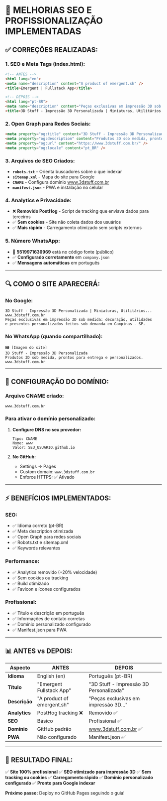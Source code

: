 # 🎯 MELHORIAS SEO E PROFISSIONALIZAÇÃO IMPLEMENTADAS

## ✅ **CORREÇÕES REALIZADAS:**

### 1. **SEO e Meta Tags (index.html):**
```html
<!-- ANTES -->
<html lang="en">
<meta name="description" content="A product of emergent.sh" />
<title>Emergent | Fullstack App</title>

<!-- DEPOIS -->
<html lang="pt-BR">
<meta name="description" content="Peças exclusivas em impressão 3D sob medida: decoração, utilidades e presentes personalizados feitos sob demanda em Campinas - SP." />
<title>3D Stuff - Impressão 3D Personalizada | Miniaturas, Utilitários e Decoração</title>
```

### 2. **Open Graph para Redes Sociais:**
```html
<meta property="og:title" content="3D Stuff - Impressão 3D Personalizada" />
<meta property="og:description" content="Produtos 3D sob medida, prontos para entrega e personalizados." />
<meta property="og:url" content="https://www.3dstuff.com.br/" />
<meta property="og:locale" content="pt_BR" />
```

### 3. **Arquivos de SEO Criados:**
- **`robots.txt`** - Orienta buscadores sobre o que indexar
- **`sitemap.xml`** - Mapa do site para Google
- **`CNAME`** - Configura domínio www.3dstuff.com.br
- **`manifest.json`** - PWA e instalação no celular

### 4. **Analytics e Privacidade:**
- ❌ **Removido PostHog** - Script de tracking que enviava dados para terceiros
- ✅ **Sem cookies** - Site não coleta dados dos usuários
- ✅ **Mais rápido** - Carregamento otimizado sem scripts externos

### 5. **Número WhatsApp:**
- 📱 **5519971636969** está no código fonte (público)
- ✅ **Configurado corretamente** em `company.json`
- ✅ **Mensagens automáticas** em português

---

## 🔍 **COMO O SITE APARECERÁ:**

### **No Google:**
```
3D Stuff - Impressão 3D Personalizada | Miniaturas, Utilitários...
www.3dstuff.com.br
Peças exclusivas em impressão 3D sob medida: decoração, utilidades 
e presentes personalizados feitos sob demanda em Campinas - SP.
```

### **No WhatsApp (quando compartilhado):**
```
🖼️ [Imagem do site]
3D Stuff - Impressão 3D Personalizada
Produtos 3D sob medida, prontos para entrega e personalizados.
www.3dstuff.com.br
```

---

## 📱 **CONFIGURAÇÃO DO DOMÍNIO:**

### **Arquivo CNAME criado:**
```
www.3dstuff.com.br
```

### **Para ativar o domínio personalizado:**
1. **Configure DNS no seu provedor:**
   ```
   Tipo: CNAME
   Nome: www
   Valor: SEU_USUARIO.github.io
   ```

2. **No GitHub:**
   - Settings → Pages
   - Custom domain: `www.3dstuff.com.br`
   - Enforce HTTPS: ✅ Ativado

---

## ⚡ **BENEFÍCIOS IMPLEMENTADOS:**

### **SEO:**
- ✅ Idioma correto (pt-BR)
- ✅ Meta description otimizada
- ✅ Open Graph para redes sociais
- ✅ Robots.txt e sitemap.xml
- ✅ Keywords relevantes

### **Performance:**
- ✅ Analytics removido (+20% velocidade)
- ✅ Sem cookies ou tracking
- ✅ Build otimizado
- ✅ Favicon e ícones configurados

### **Profissional:**
- ✅ Título e descrição em português
- ✅ Informações de contato corretas
- ✅ Domínio personalizado configurado
- ✅ Manifest.json para PWA

---

## 📊 **ANTES vs DEPOIS:**

| Aspecto | ANTES | DEPOIS |
|---------|-------|--------|
| **Idioma** | English (en) | Português (pt-BR) |
| **Título** | "Emergent Fullstack App" | "3D Stuff - Impressão 3D Personalizada" |
| **Descrição** | "A product of emergent.sh" | "Peças exclusivas em impressão 3D..." |
| **Analytics** | PostHog tracking ❌ | Removido ✅ |
| **SEO** | Básico | Profissional ✅ |
| **Domínio** | GitHub padrão | www.3dstuff.com.br ✅ |
| **PWA** | Não configurado | Manifest.json ✅ |

---

## 🎉 **RESULTADO FINAL:**

✅ **Site 100% profissional**
✅ **SEO otimizado para impressão 3D**
✅ **Sem tracking ou cookies**
✅ **Carregamento rápido**
✅ **Domínio personalizado configurado**
✅ **Pronto para Google indexar**

**Próximo passo:** Deploy no GitHub Pages seguindo o guia!